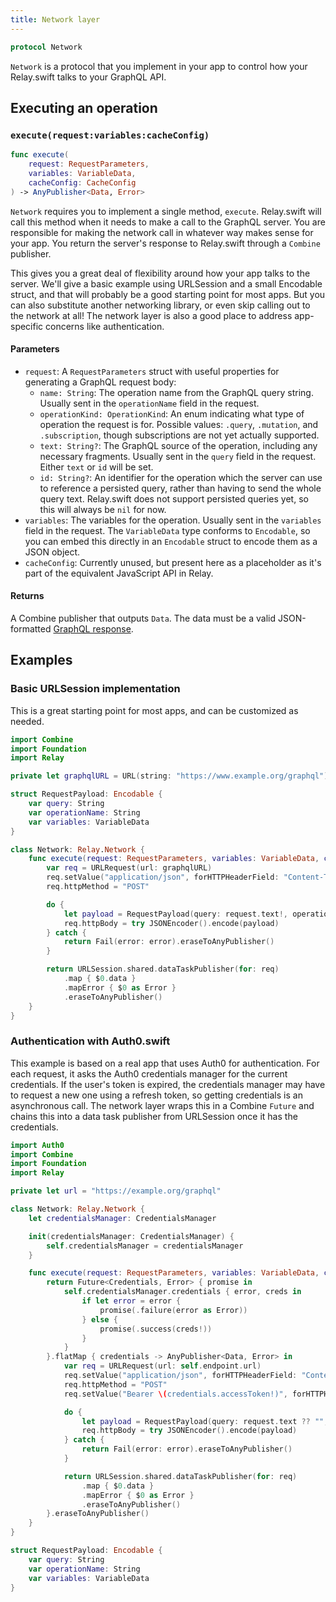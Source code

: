 ```yaml
---
title: Network layer
---
```


```swift
protocol Network
```

`Network` is a protocol that you implement in your app to control how your Relay.swift talks to your GraphQL API.

## Executing an operation

### `execute(request:variables:cacheConfig)`

```swift
func execute(
    request: RequestParameters,
    variables: VariableData,
    cacheConfig: CacheConfig
) -> AnyPublisher<Data, Error>
```

`Network` requires you to implement a single method, `execute`. Relay.swift will call this method when it needs to make a call to the GraphQL server. You are responsible for making the network call in whatever way makes sense for your app. You return the server's response to Relay.swift through a `Combine` publisher.

This gives you a great deal of flexibility around how your app talks to the server. We'll give a basic example using URLSession and a small Encodable struct, and that will probably be a good starting point for most apps. But you can also substitute another networking library, or even skip calling out to the network at all! The network layer is also a good place to address app-specific concerns like authentication.

#### Parameters

- `request`: A `RequestParameters` struct with useful properties for generating a GraphQL request body:
    - `name: String`: The operation name from the GraphQL query string. Usually sent in the `operationName` field in the request.
    - `operationKind: OperationKind`: An enum indicating what type of operation the request is for. Possible values: `.query`, `.mutation`, and `.subscription`, though subscriptions are not yet actually supported.
    - `text: String?`: The GraphQL source of the operation, including any necessary fragments. Usually sent in the `query` field in the request. Either `text` or `id` will be set.
    - `id: String?`: An identifier for the operation which the server can use to reference a persisted query, rather than having to send the whole query text. Relay.swift does not support persisted queries yet, so this will always be `nil` for now.
- `variables`: The variables for the operation. Usually sent in the `variables` field in the request. The `VariableData` type conforms to `Encodable`, so you can embed this directly in an `Encodable` struct to encode them as a JSON object.
- `cacheConfig`: Currently unused, but present here as a placeholder as it's part of the equivalent JavaScript API in Relay.

#### Returns

A Combine publisher that outputs `Data`. The data must be a valid JSON-formatted [GraphQL response](https://spec.graphql.org/June2018/#sec-Response).

## Examples

### Basic URLSession implementation

This is a great starting point for most apps, and can be customized as needed.

```swift
import Combine
import Foundation
import Relay

private let graphqlURL = URL(string: "https://www.example.org/graphql")!

struct RequestPayload: Encodable {
    var query: String
    var operationName: String
    var variables: VariableData
}

class Network: Relay.Network {
    func execute(request: RequestParameters, variables: VariableData, cacheConfig: CacheConfig) -> AnyPublisher<Data, Error> {
        var req = URLRequest(url: graphqlURL)
        req.setValue("application/json", forHTTPHeaderField: "Content-Type")
        req.httpMethod = "POST"

        do {
            let payload = RequestPayload(query: request.text!, operationName: request.name, variables: variables)
            req.httpBody = try JSONEncoder().encode(payload)
        } catch {
            return Fail(error: error).eraseToAnyPublisher()
        }

        return URLSession.shared.dataTaskPublisher(for: req)
            .map { $0.data }
            .mapError { $0 as Error }
            .eraseToAnyPublisher()
    }
}
```

### Authentication with Auth0.swift

This example is based on a real app that uses Auth0 for authentication. For each request, it asks the Auth0 credentials manager for the current credentials. If the user's token is expired, the credentials manager may have to request a new one using a refresh token, so getting credentials is an asynchronous call. The network layer wraps this in a Combine `Future` and chains this into a data task publisher from URLSession once it has the credentials.

```swift
import Auth0
import Combine
import Foundation
import Relay

private let url = "https://example.org/graphql"

class Network: Relay.Network {
    let credentialsManager: CredentialsManager

    init(credentialsManager: CredentialsManager) {
        self.credentialsManager = credentialsManager
    }

    func execute(request: RequestParameters, variables: VariableData, cacheConfig: CacheConfig) -> AnyPublisher<Data, Error> {
        return Future<Credentials, Error> { promise in
            self.credentialsManager.credentials { error, creds in
                if let error = error {
                    promise(.failure(error as Error))
                } else {
                    promise(.success(creds!))
                }
            }
        }.flatMap { credentials -> AnyPublisher<Data, Error> in
            var req = URLRequest(url: self.endpoint.url)
            req.setValue("application/json", forHTTPHeaderField: "Content-Type")
            req.httpMethod = "POST"
            req.setValue("Bearer \(credentials.accessToken!)", forHTTPHeaderField: "Authorization")

            do {
                let payload = RequestPayload(query: request.text ?? "", operationName: request.name, variables: variables)
                req.httpBody = try JSONEncoder().encode(payload)
            } catch {
                return Fail(error: error).eraseToAnyPublisher()
            }

            return URLSession.shared.dataTaskPublisher(for: req)
                .map { $0.data }
                .mapError { $0 as Error }
                .eraseToAnyPublisher()
        }.eraseToAnyPublisher()
    }
}

struct RequestPayload: Encodable {
    var query: String
    var operationName: String
    var variables: VariableData
}
```